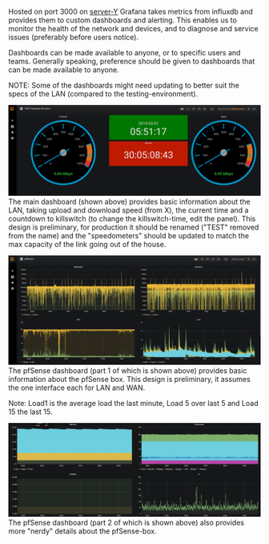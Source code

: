 Hosted on port 3000 on [server-Y](devices/Y.md)
Grafana takes metrics from influxdb and provides them to custom dashboards and alerting. This enables us to monitor the health of the network and devices, and to diagnose and service issues (preferably before users notice).

Dashboards can be made available to anyone, or to specific users and teams. Generally speaking, preference should be given to dashboards that can be made available to anyone.

NOTE: Some of the dashboards might need updating to better suit the specs of the LAN (compared to the testing-environment).

![](assets/grafana-test-main.png)
The main dashboard (shown above) provides basic information about the LAN, taking upload and download speed (from X), the current time and a countdown to killswitch (to change the killswitch-time, edit the panel). This design is preliminary, for production it should be renamed ("TEST" removed from the name) and the "speedometers" should be updated to match the max capacity of the link going out of the house.

![](assets/grafana-pfsense-panel-1.png)
The pfSense dashboard (part 1 of which is shown above) provides basic information about the pfSense box. This design is preliminary, it assumes the one interface each for LAN and WAN.

Note: Load1 is the average load the last minute, Load 5 over last 5 and Load 15 the last 15.

![](assets/grafana-pfsense-panel-2.png)
The pfSense dashboard (part 2 of which is shown above) also provides more "nerdy" details about the pfSense-box.